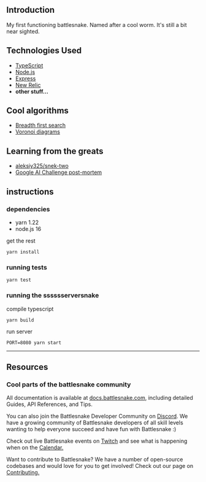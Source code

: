 ## Introduction
My first functioning battlesnake. Named after a cool worm.
It's still a bit near sighted.

## Technologies Used

* [TypeScript](https://www.typescriptlang.org/)
* [Node.js](https://nodejs.org/en/)
* [Express](https://expressjs.com/)
* [New Relic](https://newrelic.com/)
* __other stuff...__

## Cool algorithms

* [Breadth first search](https://en.wikipedia.org/wiki/Breadth-first_search)
* [Voronoi diagrams](https://en.wikipedia.org/wiki/Voronoi_diagram)

## Learning from the greats

* [aleksiy325/snek-two](https://github.com/aleksiy325/snek-two)
* [Google AI Challenge post-mortem](https://www.a1k0n.net/2010/03/04/google-ai-postmortem.html)

## instructions

### dependencies

- yarn 1.22
- node.js 16

get the rest
```
yarn install  
```

### running tests

```
yarn test
```

### running the sssssserversnake
compile typescript
```
yarn build 
```

run server
```
PORT=8080 yarn start
```
---

## Resources
### Cool parts of the battlesnake community

All documentation is available at [docs.battlesnake.com](https://docs.battlesnake.com), including detailed Guides, API References, and Tips.

You can also join the Battlesnake Developer Community on [Discord](https://play.battlesnake.com/discord?utm_source=github&utm_medium=readme&utm_campaign=typescript_starter&utm_content=discord). We have a growing community of Battlesnake developers of all skill levels wanting to help everyone succeed and have fun with Battlesnake :)

Check out live Battlesnake events on [Twitch](https://www.twitch.tv/battlesnakeofficial) and see what is happening when on the [Calendar.](https://play.battlesnake.com/calendar?utm_source=github&utm_medium=readme&utm_campaign=typescript_starter&utm_content=calendar)

Want to contribute to Battlesnake? We have a number of open-source codebases and would love for you to get involved! Check out our page on [Contributing.](https://docs.battlesnake.com/guides/contributing)



